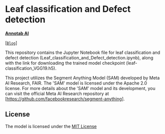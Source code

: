 # Leaf classification and Defect detection

**[Annotab AI](https://annotab.com/)**

[[`Blog`](https://annotab.com/blog/)]

This repository contains the Jupyter Notebook file for leaf classification and defect detection (Leaf_classification_and_Defect_detection.ipynb), along with the link for downloading the trained model checkpoint (leaf-classification_VGG19.h5).

This project utilizes the Segment Anything Model (SAM) developed by Meta AI Research, FAIR. The 'SAM' model is licensed under the Apache 2.0 license.
For more details about the 'SAM' model and its development, you can visit the official Meta AI Research repository at [https://github.com/facebookresearch/segment-anything].


## License

The model is licensed under the [MIT License](LICENSE)

